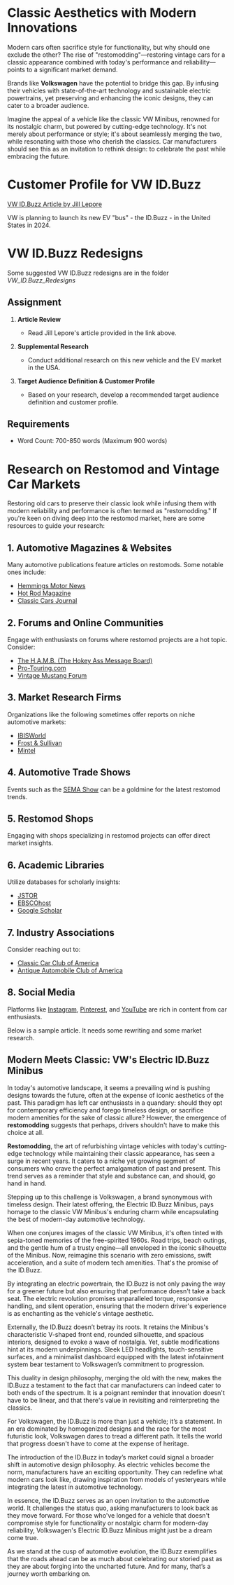 # Classic Aesthetics with Modern Innovations

Modern cars often sacrifice style for functionality, but why should one exclude the other? The rise of "restomodding"—restoring vintage cars for a classic appearance combined with today's performance and reliability—points to a significant market demand. 

Brands like **Volkswagen** have the potential to bridge this gap. By infusing their vehicles with state-of-the-art technology and sustainable electric powertrains, yet preserving and enhancing the iconic designs, they can cater to a broader audience. 

Imagine the appeal of a vehicle like the classic VW Minibus, renowned for its nostalgic charm, but powered by cutting-edge technology. It's not merely about performance or style; it's about seamlessly merging the two, while resonating with those who cherish the classics. Car manufacturers should see this as an invitation to rethink design: to celebrate the past while embracing the future.

# Customer Profile for VW ID.Buzz

[VW ID.Buzz Article by Jill Lepore](https://www.newyorker.com/magazine/2022/07/25/the-vw-bus-took-the-sixties-on-the-road-now-its-getting-a-twenty-first-century-makeover)

VW is planning to launch its new EV "bus" - the ID.Buzz - in the United States in 2024.

# VW ID.Buzz Redesigns

Some suggested VW ID.Buzz redesigns are in the folder *VW_ID.Buzz_Redesigns*  

## Assignment

1. **Article Review**
   - Read Jill Lepore's article provided in the link above.
   
2. **Supplemental Research**
   - Conduct additional research on this new vehicle and the EV market in the USA.

3. **Target Audience Definition & Customer Profile**
   - Based on your research, develop a recommended target audience definition and customer profile.

## Requirements

- Word Count: 700-850 words (Maximum 900 words)

# Research on Restomod and Vintage Car Markets

Restoring old cars to preserve their classic look while infusing them with modern reliability and performance is often termed as "restomodding." If you're keen on diving deep into the restomod market, here are some resources to guide your research:

## 1. **Automotive Magazines & Websites**
Many automotive publications feature articles on restomods. Some notable ones include:
- [Hemmings Motor News](https://www.hemmings.com/)
- [Hot Rod Magazine](https://www.hotrod.com/)
- [Classic Cars Journal](https://journal.classiccars.com/)

## 2. **Forums and Online Communities**
Engage with enthusiasts on forums where restomod projects are a hot topic. Consider:
- [The H.A.M.B. (The Hokey Ass Message Board)](https://www.jalopyjournal.com/forum/)
- [Pro-Touring.com](https://www.pro-touring.com/)
- [Vintage Mustang Forum](https://www.vintage-mustang.com/)

## 3. **Market Research Firms**
Organizations like the following sometimes offer reports on niche automotive markets:
- [IBISWorld](https://www.ibisworld.com/)
- [Frost & Sullivan](https://ww2.frost.com/)
- [Mintel](https://www.mintel.com/)

## 4. **Automotive Trade Shows**
Events such as the [SEMA Show](https://www.semashow.com/) can be a goldmine for the latest restomod trends.

## 5. **Restomod Shops**
Engaging with shops specializing in restomod projects can offer direct market insights.

## 6. **Academic Libraries**
Utilize databases for scholarly insights:
- [JSTOR](https://www.jstor.org/)
- [EBSCOhost](https://www.ebsco.com/)
- [Google Scholar](https://scholar.google.com/)

## 7. **Industry Associations**
Consider reaching out to:
- [Classic Car Club of America](https://www.classiccarclub.org/)
- [Antique Automobile Club of America](https://www.aaca.org/)

## 8. **Social Media**
Platforms like [Instagram](https://www.instagram.com/), [Pinterest](https://www.pinterest.com/), and [YouTube](https://www.youtube.com/) are rich in content from car enthusiasts.

Below is a sample article.  It needs some rewriting and some market research.

## Modern Meets Classic: VW's Electric ID.Buzz Minibus 

In today's automotive landscape, it seems a prevailing wind is pushing designs towards the future, often at the expense of iconic aesthetics of the past. This paradigm has left car enthusiasts in a quandary: should they opt for contemporary efficiency and forego timeless design, or sacrifice modern amenities for the sake of classic allure? However, the emergence of **restomodding** suggests that perhaps, drivers shouldn't have to make this choice at all.

**Restomodding**, the art of refurbishing vintage vehicles with today's cutting-edge technology while maintaining their classic appearance, has seen a surge in recent years. It caters to a niche yet growing segment of consumers who crave the perfect amalgamation of past and present. This trend serves as a reminder that style and substance can, and should, go hand in hand.

Stepping up to this challenge is Volkswagen, a brand synonymous with timeless design. Their latest offering, the Electric ID.Buzz Minibus, pays homage to the classic VW Minibus's enduring charm while encapsulating the best of modern-day automotive technology.

When one conjures images of the classic VW Minibus, it's often tinted with sepia-toned memories of the free-spirited 1960s. Road trips, beach outings, and the gentle hum of a trusty engine—all enveloped in the iconic silhouette of the Minibus. Now, reimagine this scenario with zero emissions, swift acceleration, and a suite of modern tech amenities. That's the promise of the ID.Buzz.

By integrating an electric powertrain, the ID.Buzz is not only paving the way for a greener future but also ensuring that performance doesn't take a back seat. The electric revolution promises unparalleled torque, responsive handling, and silent operation, ensuring that the modern driver's experience is as enchanting as the vehicle's vintage aesthetic.

Externally, the ID.Buzz doesn’t betray its roots. It retains the Minibus's characteristic V-shaped front end, rounded silhouette, and spacious interiors, designed to evoke a wave of nostalgia. Yet, subtle modifications hint at its modern underpinnings. Sleek LED headlights, touch-sensitive surfaces, and a minimalist dashboard equipped with the latest infotainment system bear testament to Volkswagen’s commitment to progression.

This duality in design philosophy, merging the old with the new, makes the ID.Buzz a testament to the fact that car manufacturers can indeed cater to both ends of the spectrum. It is a poignant reminder that innovation doesn't have to be linear, and that there's value in revisiting and reinterpreting the classics.

For Volkswagen, the ID.Buzz is more than just a vehicle; it’s a statement. In an era dominated by homogenized designs and the race for the most futuristic look, Volkswagen dares to tread a different path. It tells the world that progress doesn't have to come at the expense of heritage.

The introduction of the ID.Buzz in today’s market could signal a broader shift in automotive design philosophy. As electric vehicles become the norm, manufacturers have an exciting opportunity. They can redefine what modern cars look like, drawing inspiration from models of yesteryears while integrating the latest in automotive technology.

In essence, the ID.Buzz serves as an open invitation to the automotive world. It challenges the status quo, asking manufacturers to look back as they move forward. For those who've longed for a vehicle that doesn't compromise style for functionality or nostalgic charm for modern-day reliability, Volkswagen's Electric ID.Buzz Minibus might just be a dream come true.

As we stand at the cusp of automotive evolution, the ID.Buzz exemplifies that the roads ahead can be as much about celebrating our storied past as they are about forging into the uncharted future. And for many, that’s a journey worth embarking on.

